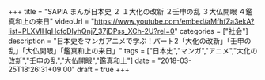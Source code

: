 +++
title =  "SAPIA まんが日本史 ２ １大化の改新 ２壬申の乱 ３大仏開眼 ４鑑真和上の来日"
videoUrl = "https://www.youtube.com/embed/aMfhfZa3ekA?list=PLXVIHgHcfcDlyhQnj7_37jDPss_XCh-2U?rel=0"
categories = ["社会"]
description = "日本史をマンガアニメで学ぶ！パート2「大化の改新」「壬申の乱」「大仏開眼」「鑑真和上の来日」"
tags = ["日本史","マンガ","アニメ","大化の改新","壬申の乱","大仏開眼","鑑真和上"]
date = "2018-03-25T18:26:31+09:00"
draft = true
+++


